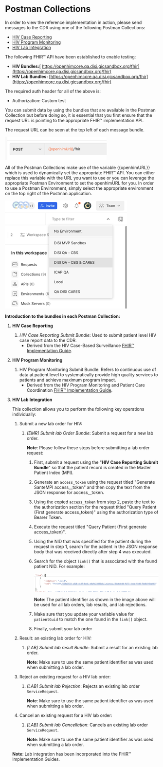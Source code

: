 # Postman Collections

In order to view the reference implementation in action, please send messages to the CDR using one of the following Postman Collections:

* [HIV Case Reporting](https://www.postman.com/jembi-platform/workspace/jembi-public/collection/2252804-590b0d9f-a247-4a69-ab42-e2b002be7c95?action=share\&creator=2252804)
* [HIV Program Monitoring](https://www.postman.com/jembi-platform/workspace/jembi-public/collection/2252804-66102102-e400-41a4-a850-78268daebfd7?action=share\&creator=2252804)
* [HIV Lab Integration](https://www.postman.com/jembi-platform/workspace/jembi-public/collection/2252804-6b5caeb2-cab2-43f9-9fa3-9be128ac69a0?action=share\&creator=2252804)

The following FHIR™ API have been established to enable testing:

* **HIV Bundles:**[ https://openhimcore.qa.disi.gicsandbox.org/fhir](https://openhimcore.qa.disi.gicsandbox.org/fhir)
* **HIV Lab Bundles:** [https://openhimcore.qa.disi.gicsandbox.org/fhir](https://openhimcore.qa.disi.gicsandbox.org/fhir)

The required auth header for all of the above is:

* Authorization: Custom test

You can submit data by using the bundles that are available in the Postman Collection but before doing so, it is essential that you first ensure that the request URL is pointing to the appropriate FHIR™ implementation API.

The request URL can be seen at the top left of each message bundle.

![](.gitbook/assets/0)

All of the Postman Collections make use of the variable \{{openhimURL\}} which is used to dynamically set the appropriate FHIR™ API. You can either replace this variable with the URL you want to use or you can leverage the appropriate Postman Environment to set the openhimURL for you. In order to use a Postman Environment, simply select the appropriate environment on the top right of the Postman application.

![](.gitbook/assets/1)

**Introduction to the bundles in each Postman Collection:**

1. **HIV Case Reporting**
   1. _HIV Case Reporting Submit Bundle_: Used to submit patient level HIV case report data to the CDR.
      * Derived from the HIV Case-Based Surveillance [FHIR™ Implementation Guide](https://openhie.github.io/HIV-CBS/index.html).
2. **HIV Program Monitoring**
   1. HIV Program Monitoring Submit Bundle: Refers to continuous use of data at patient level to systematically provide high quality services to patients and achieve maximum program impact.
      * Derived from the HIV Program Monitoring and Patient Care Coordination [FHIR™ Implementation Guide](https://openhie.github.io/HIV-Program-Monitoring-and-Patient-Care-Coordination/index.html).
3.  **HIV Lab Integration**

    This collection allows you to perform the following key operations individually:

    1. Submit a new lab order for HIV:
       1.  _\[EMR] Submit lab Order Bundle_: Submit a request for a new lab order.

           **Note**: Please follow these steps before submitting a lab order request:

           1. First, submit a request using the "**HIV Case Reporting Submit Bundle**" so that the patient record is created in the Master Patient Index (MPI).
           2. Generate an `access_token` using the request titled "Generate SanteMPI access\__token" and then copy the text from the JSON response for access\__token.
           3. Using the copied `access_token` from step 2, paste the text to the authorization section for the request titled "Query Patient (First generate access\_token)" using the authorization type of Bearer Token.
           4. Execute the request titled "Query Patient (First generate access\_token)".&#x20;
           5. Using the NID that was specified for the patient during the request in step 1, search for the patient in the JSON response body that was received directly after step 4 was executed.&#x20;
           6.  Search for the object `link[]` that is associated with the found patient NID. For example:

               ![](.gitbook/assets/image.png)



               **Note**: The patient identifier as shown in the image above will be used for all lab orders, lab results, and lab rejections.
           7. Make sure that you update your variable value for `patientGuid` to match the one found in the `link[]` object.
           8. Finally, submit your lab order
    2. Result: an existing lab order for HIV:
       1.  _\[LAB] Submit lab result Bundle_: Submit a result for an existing lab order.



           **Note**: Make sure to use the same patient identifier as was used when submitting a lab order.
    3. Reject an existing request for a HIV lab order:
       1.  _\[LAB] Submit lab Rejection_: Rejects an existing lab order `ServiceRequest`.



           **Note**: Make sure to use the same patient identifier as was used when submitting a lab order.
    4. Cancel an existing request for a HIV lab order:
       1.  _\[LAB] Submit lab Cancellation_: Cancels an existing lab order `ServiceRequest`.



           **Note**: Make sure to use the same patient identifier as was used when submitting a lab order.

    **Note**: Lab integration has been incorporated into the FHIR™ Implementation Guides.
